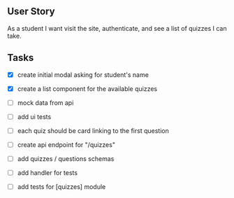 ## User Story

As a student I want visit the site, authenticate, and see a list of quizzes I can take.

## Tasks

- [x] create initial modal asking for student's name
- [x] create a list component for the available quizzes
- [ ] mock data from api
- [ ] add ui tests
- [ ] each quiz should be card linking to the first question

- [ ] create api endpoint for "/quizzes"
- [ ] add quizzes / questions schemas
- [ ] add handler for tests
- [ ] add tests for [quizzes] module
